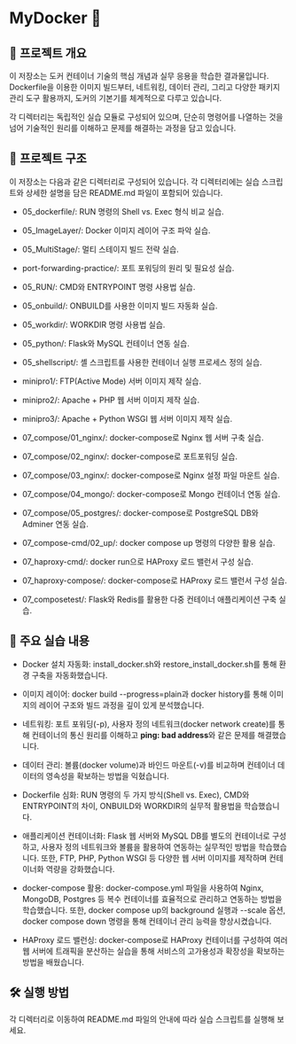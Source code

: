 # MyDocker 📝
## 📖 프로젝트 개요
이 저장소는 도커 컨테이너 기술의 핵심 개념과 실무 응용을 학습한 결과물입니다. Dockerfile을 이용한 이미지 빌드부터, 네트워킹, 데이터 관리, 그리고 다양한 패키지 관리 도구 활용까지, 도커의 기본기를 체계적으로 다루고 있습니다.

각 디렉터리는 독립적인 실습 모듈로 구성되어 있으며, 단순히 명령어를 나열하는 것을 넘어 기술적인 원리를 이해하고 문제를 해결하는 과정을 담고 있습니다.

## 📂 프로젝트 구조
이 저장소는 다음과 같은 디렉터리로 구성되어 있습니다. 각 디렉터리에는 실습 스크립트와 상세한 설명을 담은 README.md 파일이 포함되어 있습니다.

+ 05_dockerfile/: RUN 명령의 Shell vs. Exec 형식 비교 실습.

+ 05_ImageLayer/: Docker 이미지 레이어 구조 파악 실습.

+ 05_MultiStage/: 멀티 스테이지 빌드 전략 실습.

+ port-forwarding-practice/: 포트 포워딩의 원리 및 필요성 실습.

+ 05_RUN/: CMD와 ENTRYPOINT 명령 사용법 실습.

+ 05_onbuild/: ONBUILD를 사용한 이미지 빌드 자동화 실습.

+ 05_workdir/: WORKDIR 명령 사용법 실습.

+ 05_python/: Flask와 MySQL 컨테이너 연동 실습.

+ 05_shellscript/: 셸 스크립트를 사용한 컨테이너 실행 프로세스 정의 실습.

+ minipro1/: FTP(Active Mode) 서버 이미지 제작 실습.

+ minipro2/: Apache + PHP 웹 서버 이미지 제작 실습.

+ minipro3/: Apache + Python WSGI 웹 서버 이미지 제작 실습.

+ 07_compose/01_nginx/: docker-compose로 Nginx 웹 서버 구축 실습.

+ 07_compose/02_nginx/: docker-compose로 포트포워딩 실습.

+ 07_compose/03_nginx/: docker-compose로 Nginx 설정 파일 마운트 실습.

+ 07_compose/04_mongo/: docker-compose로 Mongo 컨테이너 연동 실습.

+ 07_compose/05_postgres/: docker-compose로 PostgreSQL DB와 Adminer 연동 실습.

+ 07_compose-cmd/02_up/: docker compose up 명령의 다양한 활용 실습.

+ 07_haproxy-cmd/: docker run으로 HAProxy 로드 밸런서 구성 실습.

+ 07_haproxy-compose/: docker-compose로 HAProxy 로드 밸런서 구성 실습.

+ 07_composetest/: Flask와 Redis를 활용한 다중 컨테이너 애플리케이션 구축 실습.

## 🚀 주요 실습 내용
+ Docker 설치 자동화: install_docker.sh와 restore_install_docker.sh를 통해 환경 구축을 자동화했습니다.

+ 이미지 레이어: docker build --progress=plain과 docker history를 통해 이미지의 레이어 구조와 빌드 과정을 깊이 있게 분석했습니다.

+ 네트워킹: 포트 포워딩(-p), 사용자 정의 네트워크(docker network create)를 통해 컨테이너의 통신 원리를 이해하고 **ping: bad address**와 같은 문제를 해결했습니다.

+ 데이터 관리: 볼륨(docker volume)과 바인드 마운트(-v)를 비교하며 컨테이너 데이터의 영속성을 확보하는 방법을 익혔습니다.

+ Dockerfile 심화: RUN 명령의 두 가지 방식(Shell vs. Exec), CMD와 ENTRYPOINT의 차이, ONBUILD와 WORKDIR의 실무적 활용법을 학습했습니다.

+ 애플리케이션 컨테이너화: Flask 웹 서버와 MySQL DB를 별도의 컨테이너로 구성하고, 사용자 정의 네트워크와 볼륨을 활용하여 연동하는 실무적인 방법을 학습했습니다. 또한, FTP, PHP, Python WSGI 등 다양한 웹 서버 이미지를 제작하며 컨테이너화 역량을 강화했습니다.

+ docker-compose 활용: docker-compose.yml 파일을 사용하여 Nginx, MongoDB, Postgres 등 복수 컨테이너를 효율적으로 관리하고 연동하는 방법을 학습했습니다. 또한, docker compose up의 background 실행과 --scale 옵션, docker compose down 명령을 통해 컨테이너 관리 능력을 향상시켰습니다.

+ HAProxy 로드 밸런싱: docker-compose로 HAProxy 컨테이너를 구성하여 여러 웹 서버에 트래픽을 분산하는 실습을 통해 서비스의 고가용성과 확장성을 확보하는 방법을 배웠습니다.

## 🛠️ 실행 방법
각 디렉터리로 이동하여 README.md 파일의 안내에 따라 실습 스크립트를 실행해 보세요.

